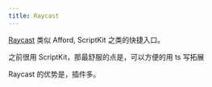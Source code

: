 ```yaml
---
title: Raycast
---
```


[Raycast](https://www.raycast.com) 类似 Afford, ScriptKit 之类的快捷入口。

之前很用 ScriptKit，那最舒服的点是，可以方便的用 ts 写拓展

Raycast 的优势是，插件多。
